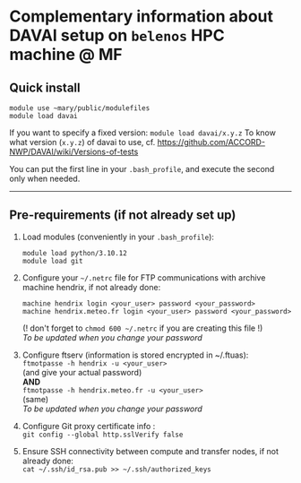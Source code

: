 Complementary information about DAVAI setup on `belenos` HPC machine @ MF
=========================================================================

Quick install
-------------

```
module use ~mary/public/modulefiles
module load davai
```

If you want to specify a fixed version: `module load davai/x.y.z`
To know what version (`x.y.z`) of davai to use, cf. https://github.com/ACCORD-NWP/DAVAI/wiki/Versions-of-tests

You can put the first line in your `.bash_profile`, and execute the second only when needed.

---

Pre-requirements (if not already set up)
----------------------------------------

1. Load modules (conveniently in your `.bash_profile`):
   ```
   module load python/3.10.12
   module load git
   ```

2. Configure your `~/.netrc` file for FTP communications with archive machine hendrix, if not already done:
   ```
   machine hendrix login <your_user> password <your_password>
   machine hendrix.meteo.fr login <your_user> password <your_password>
   ```
   (! don't forget to `chmod 600 ~/.netrc` if you are creating this file !)\
   _To be updated when you change your password_

3. Configure ftserv (information is stored encrypted in ~/.ftuas):\
   `ftmotpasse -h hendrix -u <your_user>`\
   (and give your actual password)\
   **AND**\
   `ftmotpasse -h hendrix.meteo.fr -u <your_user>`\
   (same)\
   _To be updated when you change your password_

4. Configure Git proxy certificate info :\
   `git config --global http.sslVerify false`

5. Ensure SSH connectivity between compute and transfer nodes, if not already done:\
   `cat ~/.ssh/id_rsa.pub >> ~/.ssh/authorized_keys`

